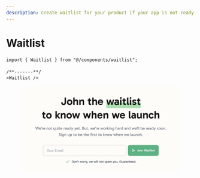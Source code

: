 ```yaml
---
description: Create waitlist for your product if your app is not ready.
---
```


# Waitlist

```tsx
import { Waitlist } from "@/components/waitlist";

/**-------**/
<Waitlist />
```

<figure><img src="../.gitbook/assets/image (9).png" alt=""><figcaption></figcaption></figure>
